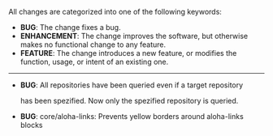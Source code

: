 All changes are categorized into one of the following keywords:

- **BUG**: The change fixes a bug.
- **ENHANCEMENT**: The change improves the software, but otherwise makes no
                   functional change to any feature.
- **FEATURE**: The change introduces a new feature, or modifies the function,
               usage, or intent of an existing one.

----
- **BUG**: All repositories have been queried even if a target repository

	has been spezified. Now only the spezified repository is queried.

- **BUG**: core/aloha-links: Prevents yellow borders around aloha-links blocks

